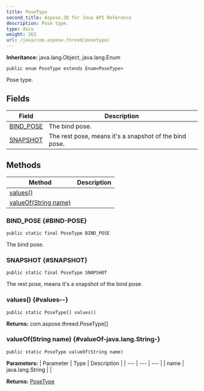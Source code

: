 ```yaml
---
title: PoseType
second_title: Aspose.3D for Java API Reference
description: Pose type.
type: docs
weight: 263
url: /java/com.aspose.threed/posetype/
---
```


**Inheritance:**
java.lang.Object, java.lang.Enum
```
public enum PoseType extends Enum<PoseType>
```

Pose type.
## Fields

| Field | Description |
| --- | --- |
| [BIND_POSE](#BIND-POSE) | The bind pose. |
| [SNAPSHOT](#SNAPSHOT) | The rest pose, means it's a snapshot of the bind pose. |
## Methods

| Method | Description |
| --- | --- |
| [values()](#values--) |  |
| [valueOf(String name)](#valueOf-java.lang.String-) |  |
### BIND_POSE {#BIND-POSE}
```
public static final PoseType BIND_POSE
```


The bind pose.

### SNAPSHOT {#SNAPSHOT}
```
public static final PoseType SNAPSHOT
```


The rest pose, means it's a snapshot of the bind pose.

### values() {#values--}
```
public static PoseType[] values()
```




**Returns:**
com.aspose.threed.PoseType[]
### valueOf(String name) {#valueOf-java.lang.String-}
```
public static PoseType valueOf(String name)
```




**Parameters:**
| Parameter | Type | Description |
| --- | --- | --- |
| name | java.lang.String |  |

**Returns:**
[PoseType](../../com.aspose.threed/posetype)
